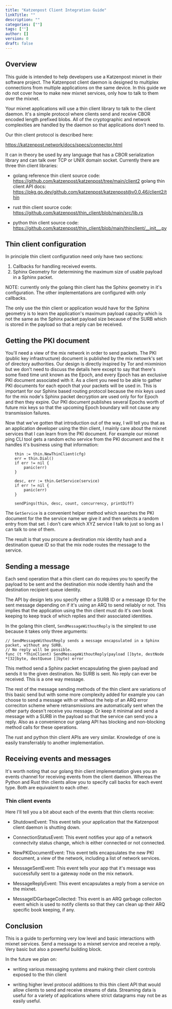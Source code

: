 ```yaml
---
title: "Katzenpost Client Integration Guide"
linkTitle: ""
description: ""
categories: [""]
tags: [""]
author: []
version: 0
draft: false
---
```



## Overview

This guide is intended to help developers use a Katzenpost mixnet
in their software project. The Katzenpost client daemon is designed to
multiplex connections from multiple applications on the same device.
In this guide we do not cover how to make new mixnet services, only
how to talk to them over the mixnet.

Your mixnet applications will use a thin client library to talk to the
client daemon. It's a simple protocol where clients send and receive
CBOR encoded length prefixed blobs. All of the cryptographic and
network complexities are handled by the daemon so that applications
don't need to.

Our thin client protocol is described here:

https://katzenpost.network/docs/specs/connector.html

It can in theory be used by any language that has a CBOR serialization
library and can talk over TCP or UNIX domain socket. Currently there
are three thin client libraries:

* golang reference thin client source code:
  https://github.com/katzenpost/katzenpost/tree/main/client2
  golang thin client API docs:
  https://pkg.go.dev/github.com/katzenpost/katzenpost@v0.0.46/client2/thin

* rust thin client source code:
  https://github.com/katzenpost/thin_client/blob/main/src/lib.rs

* python thin client source code:
  https://github.com/katzenpost/thin_client/blob/main/thinclient/__init__.py
  


## Thin client configuration

In principle thin client configuration need only have
two sections:

1. Callbacks for handling received events.
2. Sphinx Geometry for determining the maximum size
   of usable payload in a Sphinx packet.

NOTE: currently only the golang thin client has the Sphinx geometry in it's configuration.
The other implementations are configured with only callbacks.


The only use the thin client or application would have for the Sphinx geometry is to
learn the application's maximum payload capacity which is not the same as the Sphinx packet
payload size because of the SURB which is stored in the payload so that a reply can be
received.



## Getting the PKI document

You'll need a view of the mix network in order to send packets. The
PKI (public key infrastructure) document is published by the mix
netowrk's set of directory authorities. Our design is directly
inspired by Tor and mixminion but we don't need to discuss the details
here except to say that there's some fixed time unit known as the
Epoch, and every Epoch has an exclusive PKI document associated with
it. As a client you need to be able to gather PKI documents for each
epoch that your packets will be used in. This is important for our
Sphinx based routing protocol because the mix keys used for the mix
node's Sphinx packet decryption are used only for for Epoch and then
they expire. Our PKI document publishes several Epochs worth of future
mix keys so that the upcoming Epoch boundary will not cause any
transmission failures.

Now that we've gotten that introduction out of the way, I will tell
you that as an application developer using the thin client, I mainly
care about the mixnet services that I can learn from the PKI document.
For example our mixnet ping CLI tool gets a random echo service from the
PKI document and the it handles it's business using that information:

```golang
	thin := thin.NewThinClient(cfg)
	err = thin.Dial()
	if err != nil {
		panic(err)
	}

	desc, err := thin.GetService(service)
	if err != nil {
		panic(err)
	}

	sendPings(thin, desc, count, concurrency, printDiff)
```

The `GetService` is a convenient helper method which searches
the PKI document for the the service name we give it and then
selects a random entry from that set. I don't care which XYZ
service I talk to just so long as I can talk to one of them.

The result is that you procure a destination mix identity hash
and a destination queue ID so that the mix node routes the message to the service.


## Sending a message

Each send operation that a thin client can do requires you to specify
the payload to be sent and the destination mix node identity hash and
the destination recipient queue identity.

The API by design lets you specify either a SURB ID or a message ID
for the sent message depending on if it's using an ARQ to send reliably or not.
This implies that the application using the thin client must do it's own book keeping
to keep track of which replies and their associated identities.

In the golang thin client, `SendMessageWithoutReply` is the simplest to use
because it takes only three arguments:

```golang
// SendMessageWithoutReply sends a message encapsulated in a Sphinx packet, without any SURB.
// No reply will be possible.
func (t *ThinClient) SendMessageWithoutReply(payload []byte, destNode *[32]byte, destQueue []byte) error
```

This method send a Sphinx packet encapsulating the given payload and
sends it to the given destination. No SURB is sent. No reply can ever
be received. This is a one way message.

The rest of the message sending methods of the thin client are variations of this basic send
but with some more complexity added for example you can choose to send a message with or without the
help of an ARQ error correciton scheme where retransmissions are automatically sent when the other party
doesn't receive you message. Or keep it minimal and send a message with a SURB
in the payload so that the service can send you a reply. Also as a convenience our golang API
has blocking and non-blocking method calls for these operations.

The rust and python thin client APIs are very similar. Knowledge of
one is easily transferrably to another implementation.



## Receiving events and messages

It's worth noting that our golang thin client implementation gives you an events channel for
receiving events from the client daemon. Whereas the Python and Rust thin clients allow you to
specify call backs for each event type. Both are equivalent to each other.

### Thin client events

Here I'll tell you a bit about each of the events that thin clients receive:

* ShutdownEvent: This event tells your application that the Katzenpost
  client daemon is shutting down.

* ConnectionStatusEvent: This event notifies your app of a network
  connectvity status change, which is either connected or not
  connected.

* NewPKIDocumentEvent: This event tells encapsulates the new PKI
  document, a view of the network, including a list of network
  services.

* MessageSentEvent: This event tells your app that it's message was
  successfully sent to a gateway node on the mix network.

* MessageReplyEvent: This event encapsulates a reply from a service on
  the mixnet.

* MessageIDGarbageCollected: This event is an ARQ garbage collecton
  event which is used to notify clients so that they can clean up
  their ARQ specific book keeping, if any.



## Conclusion

This is a guide to performing very low level and basic interactions with mixnet services.
Send a message to a mixnet service and receive a reply. Very basic but also a powerful building block.

In the future we plan on:

* writing various messaging systems and making their client controls exposed to the thin client

* writing higher level protocol additions to this thin client API
that would allow clients to send and receive streams of data. Streaming data is useful
for a variety of applications where strict datagrams may not be as easily useful.

